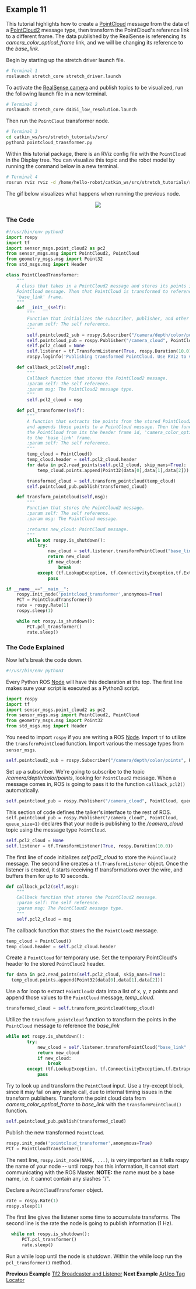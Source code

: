 ## Example 11

This tutorial highlights how to create a [PointCloud](http://docs.ros.org/en/melodic/api/sensor_msgs/html/msg/PointCloud.html) message from the data of a [PointCloud2](http://docs.ros.org/en/noetic/api/sensor_msgs/html/msg/PointCloud2.html) message type, then transform the PointCloud's reference link to a different frame. The data published by the RealSense is referencing its *camera_color_optical_frame* link, and we will be changing its reference to the *base_link*.

Begin by starting up the stretch driver launch file.

```bash
# Terminal 1
roslaunch stretch_core stretch_driver.launch
```
To activate the [RealSense camera](https://www.intelrealsense.com/depth-camera-d435i/) and publish topics to be visualized, run the following launch file in a new terminal.

```bash
# Terminal 2
roslaunch stretch_core d435i_low_resolution.launch
```
Then run the `PointCloud` transformer node.

```bash
# Terminal 3
cd catkin_ws/src/stretch_tutorials/src/
python3 pointcloud_transformer.py
```
Within this tutorial package, there is an RViz config file with the `PointCloud` in the Display tree. You can visualize this topic and the robot model by running the command below in a new terminal.

```bash
# Terminal 4
rosrun rviz rviz -d /home/hello-robot/catkin_ws/src/stretch_tutorials/rviz/PointCloud_transformer_example.rviz
```
The gif below visualizes what happens when running the previous node.

<p align="center">
  <img src="images/PointCloud_transformer.gif"/>
</p>



### The Code

```python
#!/usr/bin/env python3
import rospy
import tf
import sensor_msgs.point_cloud2 as pc2
from sensor_msgs.msg import PointCloud2, PointCloud
from geometry_msgs.msg import Point32
from std_msgs.msg import Header

class PointCloudTransformer:
    """
    A class that takes in a PointCloud2 message and stores its points into a
    PointCloud message. Then that PointCloud is transformed to reference the
    'base_link' frame.
    """
    def __init__(self):
        """
        Function that initializes the subscriber, publisher, and other variables.
        :param self: The self reference.
        """
        self.pointcloud2_sub = rospy.Subscriber("/camera/depth/color/points", PointCloud2, self.callback_pcl2, queue_size=1)
        self.pointcloud_pub = rospy.Publisher("/camera_cloud", PointCloud, queue_size=1)
        self.pcl2_cloud = None
        self.listener = tf.TransformListener(True, rospy.Duration(10.0))
        rospy.loginfo('Publishing transformed PointCloud. Use RViz to visualize')

    def callback_pcl2(self,msg):
        """
        Callback function that stores the PointCloud2 message.
        :param self: The self reference.
        :param msg: The PointCloud2 message type.
        """
        self.pcl2_cloud = msg

    def pcl_transformer(self):
        """
        A function that extracts the points from the stored PointCloud2 message
        and appends those points to a PointCloud message. Then the function transforms
        the PointCloud from its the header frame id, 'camera_color_optical_frame'
        to the 'base_link' frame.
        :param self: The self reference.
        """
        temp_cloud = PointCloud()
        temp_cloud.header = self.pcl2_cloud.header
        for data in pc2.read_points(self.pcl2_cloud, skip_nans=True):
            temp_cloud.points.append(Point32(data[0],data[1],data[2]))

        transformed_cloud = self.transform_pointcloud(temp_cloud)
        self.pointcloud_pub.publish(transformed_cloud)

    def transform_pointcloud(self,msg):
        """
        Function that stores the PointCloud2 message.
        :param self: The self reference.
        :param msg: The PointCloud message.

        :returns new_cloud: PointCloud message.
        """
        while not rospy.is_shutdown():
            try:
                new_cloud = self.listener.transformPointCloud("base_link" ,msg)
                return new_cloud
                if new_cloud:
                    break
            except (tf.LookupException, tf.ConnectivityException,tf.ExtrapolationException):
                pass

if __name__=="__main__":
    rospy.init_node('pointcloud_transformer',anonymous=True)
    PCT = PointCloudTransformer()
    rate = rospy.Rate(1)
    rospy.sleep(1)

    while not rospy.is_shutdown():
        PCT.pcl_transformer()
        rate.sleep()
```

### The Code Explained
Now let's break the code down.

```python
#!/usr/bin/env python3
```
Every Python ROS [Node](http://wiki.ros.org/Nodes) will have this declaration at the top. The first line makes sure your script is executed as a Python3 script.

```python
import rospy
import tf
import sensor_msgs.point_cloud2 as pc2
from sensor_msgs.msg import PointCloud2, PointCloud
from geometry_msgs.msg import Point32
from std_msgs.msg import Header
```
You need to import `rospy` if you are writing a ROS [Node](http://wiki.ros.org/Nodes). Import `tf` to utilize the `transformPointCloud` function. Import various the message types from `sensor_msgs`.

```python
self.pointcloud2_sub = rospy.Subscriber("/camera/depth/color/points", PointCloud2, self.callback_pcl2, queue_size=1)
```
Set up a subscriber.  We're going to subscribe to the topic */camera/depth/color/points*, looking for `PointCloud2` message.  When a message comes in, ROS is going to pass it to the function `callback_pcl2()` automatically.

```python
self.pointcloud_pub = rospy.Publisher("/camera_cloud", PointCloud, queue_size=1)
```
This section of code defines the talker's interface to the rest of ROS. `self.pointcloud_pub = rospy.Publisher("/camera_cloud", PointCloud, queue_size=1)` declares that your node is publishing to the */camera_cloud* topic using the message type `PointCloud`.

```python
self.pcl2_cloud = None
self.listener = tf.TransformListener(True, rospy.Duration(10.0))
```
The first line of code initializes *self.pcl2_cloud* to store the `PointCloud2` message. The second line creates a `tf.TransformListener` object. Once the listener is created, it starts receiving tf transformations over the wire, and buffers them for up to 10 seconds.

```python
def callback_pcl2(self,msg):
    """
    Callback function that stores the PointCloud2 message.
    :param self: The self reference.
    :param msg: The PointCloud2 message type.
    """
    self.pcl2_cloud = msg
```
The callback function that stores the the `PointCloud2` message.

```python
temp_cloud = PointCloud()
temp_cloud.header = self.pcl2_cloud.header
```
Create a `PointCloud` for temporary use. Set the temporary PointCloud's header to the stored `PointCloud2` header.

```python
for data in pc2.read_points(self.pcl2_cloud, skip_nans=True):
  temp_cloud.points.append(Point32(data[0],data[1],data[2]))
```
Use a for loop to extract `PointCloud2` data into a list of x, y, z points and append those values to the `PointCloud` message, *temp_cloud*.

```python
transformed_cloud = self.transform_pointcloud(temp_cloud)
```
Utilize the `transform_pointcloud` function to transform the points in the `PointCloud` message to reference the *base_link*

```python
while not rospy.is_shutdown():
        try:
            new_cloud = self.listener.transformPointCloud("base_link" ,msg)
            return new_cloud
            if new_cloud:
                break
        except (tf.LookupException, tf.ConnectivityException,tf.ExtrapolationException):
            pass
```
Try to look up and transform the `PointCloud` input. Use a try-except block, since it may fail on any single call, due to internal timing issues in the transform publishers. Transform the point cloud data from *camera_color_optical_frame* to *base_link* with the `transformPointCloud()` function.

```python
self.pointcloud_pub.publish(transformed_cloud)
```
Publish the new transformed `PointCloud`.

```python
rospy.init_node('pointcloud_transformer',anonymous=True)
PCT = PointCloudTransformer()

```
The next line, `rospy.init_node(NAME, ...)`, is very important as it tells rospy the name of your node -- until rospy has this information, it cannot start communicating with the ROS Master. **NOTE:** the name must be a base name, i.e. it cannot contain any slashes "/".

Declare a `PointCloudTransformer` object.

```python
rate = rospy.Rate(1)
rospy.sleep(1)
```
The first line gives the listener some time to accumulate transforms. The second line is the rate the node is going to publish information (1 Hz).

```python
  while not rospy.is_shutdown():
      PCT.pcl_transformer()
      rate.sleep()
```
Run a while loop until the node is shutdown. Within the while loop run the `pcl_transformer()` method.

**Previous Example** [Tf2 Broadcaster and Listener](example_10.md)
**Next Example** [ArUco Tag Locator](example_12.md)
